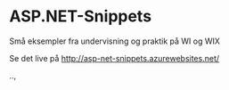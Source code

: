 ASP.NET-Snippets
================

Små eksempler fra undervisning og praktik på WI og WIX

Se det live på http://asp-net-snippets.azurewebsites.net/

..,
